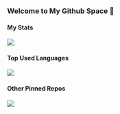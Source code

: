 ### Welcome to My Github Space 👋

#### My Stats

![](https://github-readme-stats.vercel.app/api?username=highestop&show_icons=true&bg_color=30,e96443,904e95&title_color=fff&text_color=fff)

#### Top Used Languages

![](https://github-readme-stats.vercel.app/api/top-langs/?username=highestop&layout=compact)

#### Other Pinned Repos

![](https://github-readme-stats.vercel.app/api/pin?username=daily-reading&repo=daily-reading)
